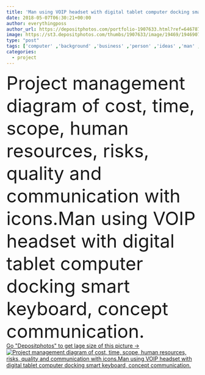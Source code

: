 ```yaml
---
title: 'Man using VOIP headset with digital tablet computer docking smar'
date: 2018-05-07T06:30:21+00:00
author: everythingposs
author_url: https://depositphotos.com/portfolio-1907633.html?ref=64678756
image: https://st3.depositphotos.com/thumbs/1907633/image/19469/194690726/api_thumb_450.jpg?forcejpeg=true
type: "post"
tags: ['computer' ,'background' ,'business' ,'person' ,'ideas' ,'man' ,'technology' ,'hand' ,'modern' ,'creative' ,'concept' ,'icon' ,'office' ,'woman' ,'communication' ,'mobile' ,'screen' ,'digital' ,'working' ,'manager' ,'notebook' ,'network' ,'development' ,'professional' ,'work' ,'internet' ,'job' ,'businessman' ,'planning' ,'information' ,'Presentation' ,'education' ,'project' ,'leader' ,'strategy' ,'marketing' ,'plan' ,'team' ,'teamwork' ,'knowledge' ,'virtual' ,'analysis' ,'management' ,'chart' ,'process' ,'schedule' ,'progress' ,'diagram' ,'analyze' ,'Gantt' ]
categories: 
  - project
---
```

<div aling="center">
            <font size="60"> Project management diagram of cost, time, scope, human resources, risks, quality and communication with icons.Man using VOIP headset with digital tablet computer docking smart keyboard, concept communication.</font>   
</div>
<div>
    <a href='https://st3.depositphotos.com/thumbs/1907633/image/19469/194690726/api_thumb_450.jpg?forcejpeg=true?ref=64678756' target=_blank > Go "Depositphotos" to get lage size of this picture ->
        <img href='https://st3.depositphotos.com/thumbs/1907633/image/19469/194690726/api_thumb_450.jpg?forcejpeg=true?ref=64678756' src='https://st3.depositphotos.com/1907633/19469/i/950/depositphotos_194690726-stock-photo-man-using-voip-headset-with.jpg?forcejpeg=true' alt='Project management diagram of cost, time, scope, human resources, risks, quality and communication with icons.Man using VOIP headset with digital tablet computer docking smart keyboard, concept communication.' >
    </a>
</div>
